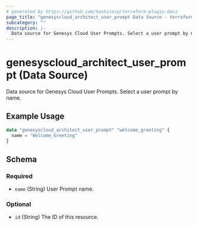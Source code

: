 ```yaml
---
# generated by https://github.com/hashicorp/terraform-plugin-docs
page_title: "genesyscloud_architect_user_prompt Data Source - terraform-provider-genesyscloud"
subcategory: ""
description: |-
  Data source for Genesys Cloud User Prompts. Select a user prompt by name.
---
```


# genesyscloud_architect_user_prompt (Data Source)

Data source for Genesys Cloud User Prompts. Select a user prompt by name.

## Example Usage

```terraform
data "genesyscloud_architect_user_prompt" "welcome_greeting" {
  name = "Welcome_Greeting"
}
```

<!-- schema generated by tfplugindocs -->
## Schema

### Required

- `name` (String) User Prompt name.

### Optional

- `id` (String) The ID of this resource.


